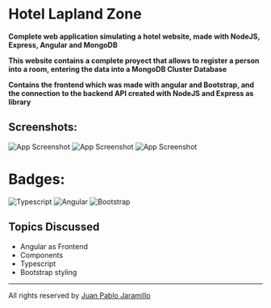 # Hotel Lapland Zone

**Complete web application simulating a hotel website, made with NodeJS, Express, Angular and MongoDB**

**This website contains a complete proyect that allows to register a person into a room, entering the data into a MongoDB Cluster Database**

**Contains the frontend which was made with angular and Bootstrap, and the connection to the backend API created with NodeJS and Express as library**

## Screenshots:

![App Screenshot](https://scontent.feoh1-1.fna.fbcdn.net/v/t1.15752-9/356472552_652449299714361_2887901910484368731_n.png?_nc_cat=109&ccb=1-7&_nc_sid=ae9488&_nc_eui2=AeEZNQrA5wTnMYmm3HqV0eoPPhd01Q9bCpw-F3TVD1sKnEXSh5KbS7gGVCDgAcMYxx_72b4i3SXRfojTw1buelIJ&_nc_ohc=e8ehwXIs8oIAX-aOGD4&_nc_ht=scontent.feoh1-1.fna&oh=03_AdRTcnw8hdcgIpmLPsJNu43ndfa1HK9Gr169keUs6JYO4w&oe=64C00C4E](https://scontent.feoh3-1.fna.fbcdn.net/v/t1.15752-9/356788891_800656961457839_8550209978705014080_n.png?_nc_cat=105&ccb=1-7&_nc_sid=ae9488&_nc_eui2=AeHA_Td8fQelcyqHhTj37XPucpJ-F9yGf8pykn4X3IZ_yiueANVhGrTQeAlJYSByTnII-esOiquVdcxACMF-RCd6&_nc_ohc=V6Bf40zVNOcAX8mlx7d&_nc_ht=scontent.feoh3-1.fna&oh=03_AdR4X2W8WHNI5cEyYLyLwd0Ds63XSpkaNXCjcatGqZd2-A&oe=64C175EA))
![App Screenshot](https://scontent.feoh1-1.fna.fbcdn.net/v/t1.15752-9/356472552_652449299714361_2887901910484368731_n.png?_nc_cat=109&ccb=1-7&_nc_sid=ae9488&_nc_eui2=AeEZNQrA5wTnMYmm3HqV0eoPPhd01Q9bCpw-F3TVD1sKnEXSh5KbS7gGVCDgAcMYxx_72b4i3SXRfojTw1buelIJ&_nc_ohc=e8ehwXIs8oIAX-aOGD4&_nc_ht=scontent.feoh1-1.fna&oh=03_AdRTcnw8hdcgIpmLPsJNu43ndfa1HK9Gr169keUs6JYO4w&oe=64C00C4E)
![App Screenshot](https://scontent.feoh1-1.fna.fbcdn.net/v/t1.15752-9/356472552_652449299714361_2887901910484368731_n.png?_nc_cat=109&ccb=1-7&_nc_sid=ae9488&_nc_eui2=AeEZNQrA5wTnMYmm3HqV0eoPPhd01Q9bCpw-F3TVD1sKnEXSh5KbS7gGVCDgAcMYxx_72b4i3SXRfojTw1buelIJ&_nc_ohc=e8ehwXIs8oIAX-aOGD4&_nc_ht=scontent.feoh1-1.fna&oh=03_AdRTcnw8hdcgIpmLPsJNu43ndfa1HK9Gr169keUs6JYO4w&oe=64C00C4E)

# Badges: 	
![Typescript](https://img.shields.io/badge/TypeScript-007ACC?style=for-the-badge&logo=typescript&logoColor=white)
![Angular](https://img.shields.io/badge/Angular-DD0031?style=for-the-badge&logo=angular&logoColor=white)
![Bootstrap](https://img.shields.io/badge/Bootstrap-563D7C?style=for-the-badge&logo=bootstrap&logoColor=white)
 
 ## Topics Discussed
 * Angular as Frontend
 * Components
 * Typescript
 * Bootstrap styling
 * *** 
All rights reserved by [Juan Pablo Jaramillo](https://github.com/Pablogiraldo96)
